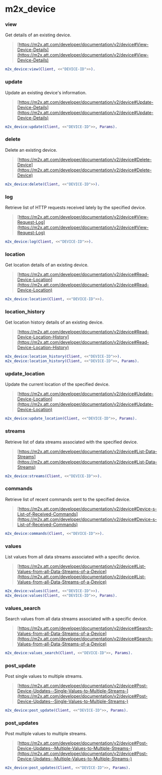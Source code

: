 # m2x_device

### view
Get details of an existing device.
> [https://m2x.att.com/developer/documentation/v2/device#View-Device-Details](https://m2x.att.com/developer/documentation/v2/device#View-Device-Details)

```erlang
m2x_device:view(Client, <<"DEVICE-ID">>).
```

### update
Update an existing device's information.
> [https://m2x.att.com/developer/documentation/v2/device#Update-Device-Details](https://m2x.att.com/developer/documentation/v2/device#Update-Device-Details)

```erlang
m2x_device:update(Client, <<"DEVICE-ID">>, Params).
```

### delete
Delete an existing device.
> [https://m2x.att.com/developer/documentation/v2/device#Delete-Device](https://m2x.att.com/developer/documentation/v2/device#Delete-Device)

```erlang
m2x_device:delete(Client, <<"DEVICE-ID">>).
```

### log
Retrieve list of HTTP requests received lately by the specified device.
> [https://m2x.att.com/developer/documentation/v2/device#View-Request-Log](https://m2x.att.com/developer/documentation/v2/device#View-Request-Log)

```erlang
m2x_device:log(Client, <<"DEVICE-ID">>).
```

### location
Get location details of an existing device.
> [https://m2x.att.com/developer/documentation/v2/device#Read-Device-Location](https://m2x.att.com/developer/documentation/v2/device#Read-Device-Location)

```erlang
m2x_device:location(Client, <<"DEVICE-ID">>).
```

### location_history
Get location history details of an existing device.
> [https://m2x.att.com/developer/documentation/v2/device#Read-Device-Location-History](https://m2x.att.com/developer/documentation/v2/device#Read-Device-Location-History)

```erlang
m2x_device:location_history(Client, <<"DEVICE-ID">>).
m2x_device:location_history(Client, <<"DEVICE-ID">>, Params).
```

### update_location
Update the current location of the specified device.
> [https://m2x.att.com/developer/documentation/v2/device#Update-Device-Location](https://m2x.att.com/developer/documentation/v2/device#Update-Device-Location)

```erlang
m2x_device:update_location(Client, <<"DEVICE-ID">>, Params).
```

### streams
Retrieve list of data streams associated with the specified device.
> [https://m2x.att.com/developer/documentation/v2/device#List-Data-Streams](https://m2x.att.com/developer/documentation/v2/device#List-Data-Streams)

```erlang
m2x_device:streams(Client, <<"DEVICE-ID">>).
```

### commands
Retrieve list of recent commands sent to the specified device.
> [https://m2x.att.com/developer/documentation/v2/device#Device-s-List-of-Received-Commands](https://m2x.att.com/developer/documentation/v2/device#Device-s-List-of-Received-Commands)

```erlang
m2x_device:commands(Client, <<"DEVICE-ID">>).
```

### values
List values from all data streams associated with a specific device.
> [https://m2x.att.com/developer/documentation/v2/device#List-Values-from-all-Data-Streams-of-a-Device](https://m2x.att.com/developer/documentation/v2/device#List-Values-from-all-Data-Streams-of-a-Device)

```erlang
m2x_device:values(Client, <<"DEVICE-ID">>).
m2x_device:values(Client, <<"DEVICE-ID">>, Params).
```

### values_search
Search values from all data streams associated with a specific device.
> [https://m2x.att.com/developer/documentation/v2/device#Search-Values-from-all-Data-Streams-of-a-Device](https://m2x.att.com/developer/documentation/v2/device#Search-Values-from-all-Data-Streams-of-a-Device)

```erlang
m2x_device:values_search(Client, <<"DEVICE-ID">>, Params).
```

### post_update
Post single values to multiple streams.
> [https://m2x.att.com/developer/documentation/v2/device#Post-Device-Updates--Single-Values-to-Multiple-Streams-](https://m2x.att.com/developer/documentation/v2/device#Post-Device-Updates--Single-Values-to-Multiple-Streams-)

```erlang
m2x_device:post_update(Client, <<"DEVICE-ID">>, Params).
```

### post_updates
Post multiple values to multiple streams.
> [https://m2x.att.com/developer/documentation/v2/device#Post-Device-Updates--Multiple-Values-to-Multiple-Streams-](https://m2x.att.com/developer/documentation/v2/device#Post-Device-Updates--Multiple-Values-to-Multiple-Streams-)

```erlang
m2x_device:post_updates(Client, <<"DEVICE-ID">>, Params).
```
